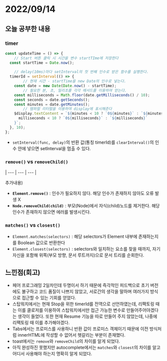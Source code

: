 # 2022/09/14

## 오늘 공부한 내용

### timer

```jsx
const updateTime = () => {
	// Start 버튼 클릭 시 시간을 변수 startTIme에 저장한다
  const startTime = Date.now();
	
	// delay(10ms)마다 setInterval의 첫 번째 인수로 받은 함수를 실행한다.
  timerId = setInterval(() => {
		// 현재 시간 - startTime을 new Date의 인수로 넣는다.
    const date = new Date(Date.now() - startTime);
		// 필요한 분, 초, 밀리초를 각각 메서드를 이용하여 얻는다.
    const milliseconds = Math.floor(date.getMilliseconds() / 10);
    const seconds = date.getSeconds();
    const minutes = date.getMinutes();
		// 템퍼럴 리터럴을 이용하여 display에 표시해준다
    $display.textContent = `${minutes < 10 ? `0${minutes}` : `${minutes}`}:${seconds < 10 ? `0${seconds}` : `${seconds}`}:${
      milliseconds < 10 ? `0${milliseconds}` : `${milliseconds}`
    }`;
  }, 10);
};
```

- `setInterval(func, delay)`의 반환 값(통칭 timerId)를 `clearInterval()`의 인수 안에 넣으면 setInterval을 멈출 수 있다.

### `remove()` vs `removeChild()`

| --- | --- | --- |

추가내용)

- **`Element.remove()`** : 인수가 필요하지 않다. 해당 인수가 존재하지 않아도 오류 발생 X
- **`Node.removeChild(child)`** : 부모(Node)에서 자식(child)노드를 제거한다. 해당 인수가 존재하지 않으면 에러를 발생시킨다.

### `matches()` vs `closest()`

- `Element.matches(selectors)` : 해당 selectors가 Element 내부에 존재하는지를 Boolean 값으로 반환한다
- `Element.closest(selectors)` : selectors와 일치하는 요소를 찾을 때까지, 자기 자신을 포함해 위쪽(부모 방향, 문서 루트까지)으로 문서 트리를 순회한다.

## 느낀점(회고)

- 페어 프로그래밍 2일차인데 두명이서 하기 때문에 즉각적인 피드백으로 초기 버전에도 불구하고 코드 품질이 나쁘지 않았고, 서로간의 생각을 말하며 여러가지 방식으로 접근할 수 있는 기회를 얻었다.
- 스탑워치에서는 현재 Stop을 위한 timerId를 전역으로 선언하였는데, 리팩토링 때는 이를 클로저를 이용하여 스탑워치에서만 접근 가능한 변수로 만들어주어야겠다는 생각이 들었다. 또한 현재 Resume 기능을 따로 만들어 주지 않았는데, 나중에 리팩토링 때 이를 추가해야겠다.
- Tabs에서는 프로미스를 사용하니 반환 값이 프로미스 객체이기 때문에 이전 방식처럼 innerHTML에 작성할 수 없어서 헷갈리는 부분이 존재했다.
- toast에서는 `remove`와 `removeChild`의 차이를 알게 되었다.
- 아직 완성하진 못했지만 autocomplete에서는 `matches`와 `closest`의 차이를 알고 어디서 사용해야 하는지 명확히 알게 되었다.
